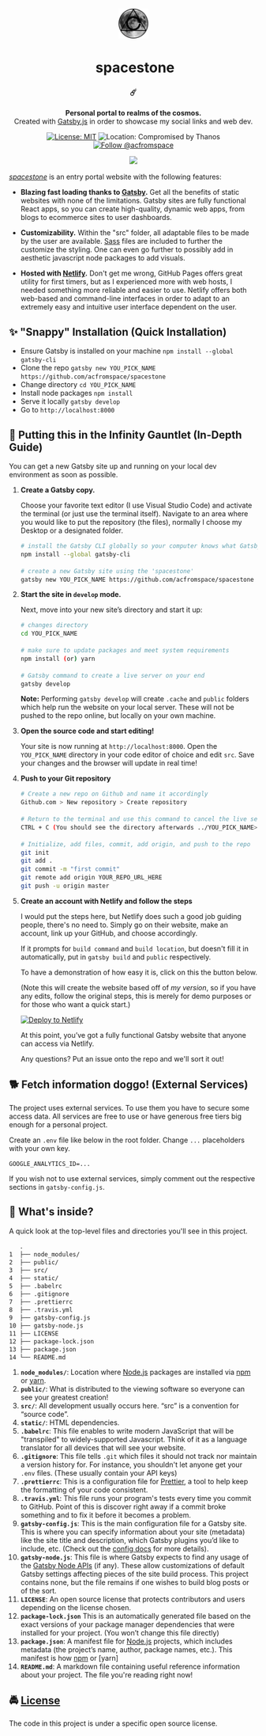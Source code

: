 <!-- HEADING -->

<p align="center">
  <img src="./src/images/avatarmoon.png" width="60">
</p>
<h1 align="center">️
  spacestone
</h1>

<!-- DESCRIPTION -->

<h3 align="center">
  <span role="img" aria-label="Comet">☄️</span>
</h3>
<p align="center">
  <strong>Personal portal to realms of the cosmos.</strong><br>
  Created with <a href="https://www.gatsbyjs.org/" target="_blank">Gatsby.js</a> in order to showcase my social links and web dev.
</p>

<!-- INFORMATION (Shields:IO) -->

<p align="center">
    <a href="https://github.com/acfromspace/spacestone/blob/master/LICENSE">
        <img src="https://img.shields.io/github/license/mashape/apistatus.svg"
            alt="License: MIT"></a>
    <img src="https://img.shields.io/badge/location-compromised%20by%20Thanos-red.svg"
            alt="Location: Compromised by Thanos">
    <a href="https://twitter.com/intent/follow?screen_name=acfromspace">
        <img src="https://img.shields.io/twitter/follow/acfromspace.svg?style=social&logo=twitter"
            alt="Follow @acfromspace"></a>
</p>

<!-- FEATURES (Gif goes right below) -->

<p align="center">
  <img src="./static/demo.gif">
</p>

[*spacestone*](https://spacestone.netlify.com) is an entry portal website with the following features:

- **Blazing fast loading thanks to [Gatsby](https://www.gatsbyjs.org/).** Get all the benefits of static websites with none of the limitations. Gatsby sites are fully functional React apps, so you can create high-quality, dynamic web apps, from blogs to ecommerce sites to user dashboards.

- **Customizability.** Within the "src" folder, all adaptable files to be made by the user are available. [Sass](https://sass-lang.com/) files are included to further the customize the styling. One can even go further to possibly add in aesthetic javascript node packages to add visuals.

- **Hosted with [Netlify](https://www.netlify.com/).** Don't get me wrong, GitHub Pages offers great utility for first timers, but as I experienced more with web hosts, I needed something more reliable and easier to use. Netlify offers both web-based and command-line interfaces in order to adapt to an extremely easy and intuitive user interface dependent on the user.

<!-- QUICK INSTALLATION -->

## <span role="img" aria-label="Sparkles">✨</span> "Snappy" Installation (Quick Installation)

- Ensure Gatsby is installed on your machine `npm install --global gatsby-cli`
- Clone the repo `gatsby new YOU_PICK_NAME https://github.com/acfromspace/spacestone`
- Change directory `cd YOU_PICK_NAME`
- Install node packages `npm install`
- Serve it locally `gatsby develop`
- Go to `http://localhost:8000`

<!-- IN-DEPTH GUIDE -->

## <span role="img" aria-label="Rocket">🚀</span> Putting this in the Infinity Gauntlet (In-Depth Guide)

You can get a new Gatsby site up and running on your local dev environment as soon as possible.

1.  **Create a Gatsby copy.**

    <!-- ```sh means shell code syntax -->

    Choose your favorite text editor (I use Visual Studio Code) and activate the terminal (or just use the terminal itself). Navigate to an area where you would like to put the repository (the files), normally I choose my Desktop or a designated folder.

    ```sh
    # install the Gatsby CLI globally so your computer knows what Gatsby is
    npm install --global gatsby-cli

    # create a new Gatsby site using the 'spacestone'
    gatsby new YOU_PICK_NAME https://github.com/acfromspace/spacestone
    ```

2.  **Start the site in `develop` mode.**

    Next, move into your new site’s directory and start it up:

    ```sh
    # changes directory
    cd YOU_PICK_NAME

    # make sure to update packages and meet system requirements
    npm install (or) yarn

    # Gatsby command to create a live server on your end
    gatsby develop
    ```
    
    **Note:** Performing `gatsby develop` will create `.cache` and `public` folders which help run the website on your local server. These will not be pushed to the repo online, but locally on your own machine.

3.  **Open the source code and start editing!**

    Your site is now running at `http://localhost:8000`. Open the `YOU_PICK_NAME` directory in your code editor of choice and edit `src`. Save your changes and the browser will update in real time!

4.  **Push to your Git repository**

    ```sh
    # Create a new repo on Github and name it accordingly
    Github.com > New repository > Create repository

    # Return to the terminal and use this command to cancel the live server
    CTRL + C (You should see the directory afterwards ../YOU_PICK_NAME>)

    # Initialize, add files, commit, add origin, and push to the repo
    git init
    git add .
    git commit -m "first commit"
    git remote add origin YOUR_REPO_URL_HERE
    git push -u origin master
    ```

5.  **Create an account with Netlify and follow the steps**

    I would put the steps here, but Netlify does such a good job guiding people, there's no need to. Simply go on their website, make an account, link up your GitHub, and choose accordingly.
    
    If it prompts for `build command` and `build location`, but doesn't fill it in automatically, put in `gatsby build` and `public` respectively.

    To have a demonstration of how easy it is, click on this the button below. 
    
    (Note this will create the website based off of *my version*, so if you have any edits, follow the original steps, this is merely for demo purposes or for those who want a quick start.)

    <!-- NETLIFY BUTTON -->
    [![Deploy to Netlify](https://www.netlify.com/img/deploy/button.svg)](https://app.netlify.com/start/deploy?repository=https://github.com/acfromspace/spacestone)

    At this point, you’ve got a fully functional Gatsby website that anyone can access via Netlify. 

    Any questions? Put an issue onto the repo and we'll sort it out!

<!-- EXTERNAL SERVICES -->

## <span role="img" aria-label="Doggo">🐕</span> Fetch information doggo! (External Services)

The project uses external services. To use them you have to secure some access data. All services are free to use or have generous free tiers big enough for a personal project.

Create an `.env` file like below in the root folder. Change `...` placeholders with your own key.

```text
GOOGLE_ANALYTICS_ID=...
```

If you wish not to use external services, simply comment out the respective sections in `gatsby-config.js`.

<!-- WHAT'S INSIDE? -->

## <span role="img" aria-label="Thinking Face">🤔</span> What's inside?

A quick look at the top-level files and directories you'll see in this project.

```
   .
1  ├── node_modules/
2  ├── public/
3  ├── src/
4  ├── static/
5  ├── .babelrc
6  ├── .gitignore
7  ├── .prettierrc
8  ├── .travis.yml
9  ├── gatsby-config.js
10 ├── gatsby-node.js
11 ├── LICENSE
12 ├── package-lock.json
13 ├── package.json
14 └── README.md
```

1. **`node_modules/`**: Location where [Node.js](https://nodejs.org/en/) packages are installed via [npm](https://www.npmjs.com/) or [yarn](https://yarnpkg.com/en/).
2. **`public/`**: What is distributed to the viewing software so everyone can see your greatest creation!
3. **`src/`**: All development usually occurs here. “src” is a convention for “source code”.
4. **`static/`**: HTML dependencies.
5. **`.babelrc`**: This file enables to write modern JavaScript that will be "transpiled" to widely-supported Javascript. Think of it as a language translator for all devices that will see your website.
6. **`.gitignore`**: This file tells `.git` which files it should not track nor maintain a version history for. For instance, you shouldn't let anyone get your `.env` files. (These usually contain your API keys)
7. **`.prettierrc`**: This is a configuration file for [Prettier](https://prettier.io/), a tool to help keep the formatting of your code consistent.
8. **`.travis.yml`**: This file runs your program's tests every time you commit to GitHub. Point of this is discover right away if a commit broke something and to fix it before it becomes a problem.
9. **`gatsby-config.js`**: This is the main configuration file for a Gatsby site. This is where you can specify information about your site (metadata) like the site title and description, which Gatsby plugins you’d like to include, etc. (Check out the [config docs](https://next.gatsbyjs.org/docs/gatsby-config/) for more details).
10. **`gatsby-node.js`**: This file is where Gatsby expects to find any usage of the [Gatsby Node APIs](https://next.gatsbyjs.org/docs/node-apis/) (if any). These allow customizations of default Gatsby settings affecting pieces of the site build process. This project contains none, but the file remains if one wishes to build blog posts or of the sort.
11. **`LICENSE`**: An open source license that protects contributors and users depending on the license chosen.
12. **`package-lock.json`** This is an automatically generated file based on the exact versions of your package manager dependencies that were installed for your project. (You won’t change this file directly)
13. **`package.json`**: A manifest file for [Node.js](https://nodejs.org/en/) projects, which includes metadata (the project’s name, author, package names, etc.). This manifest is how [npm](https://www.npmjs.com/) or [yarn]
14. **`README.md`**: A markdown file containing useful reference information about your project. The file you're reading right now!

<!-- LICENSE -->

## <span role="img" aria-label="Oncoming Police Car">🚔</span> [License](LICENSE)

The code in this project is under a specific open source license.
